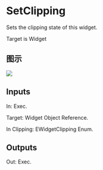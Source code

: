 # SetClipping

Sets the clipping state of this widget.

Target is Widget

## 图示

![]($-20221218-21355606.png)

## Inputs

In: Exec.

Target: Widget Object Reference.

In Clipping: EWidgetClipping Enum.  

## Outputs

Out: Exec.

